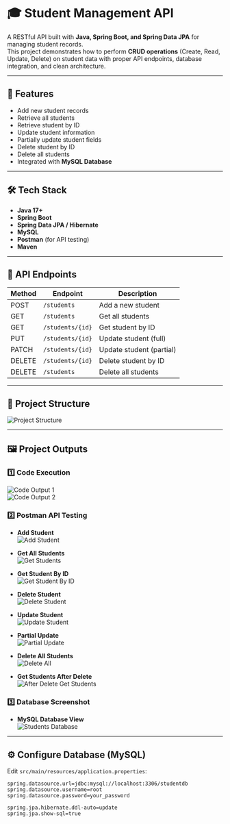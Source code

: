 # 🎓 Student Management API

A RESTful API built with **Java, Spring Boot, and Spring Data JPA** for managing student records.  
This project demonstrates how to perform **CRUD operations** (Create, Read, Update, Delete) on student data with proper API endpoints, database integration, and clean architecture.

---

## 📌 Features
- Add new student records  
- Retrieve all students  
- Retrieve student by ID  
- Update student information  
- Partially update student fields  
- Delete student by ID  
- Delete all students  
- Integrated with **MySQL Database**  

---

## 🛠️ Tech Stack
- **Java 17+**  
- **Spring Boot**  
- **Spring Data JPA / Hibernate**  
- **MySQL**  
- **Postman** (for API testing)  
- **Maven**  

---

## 🚀 API Endpoints

| Method | Endpoint         | Description                  |
|--------|------------------|------------------------------|
| POST   | `/students`      | Add a new student            |
| GET    | `/students`      | Get all students             |
| GET    | `/students/{id}` | Get student by ID            |
| PUT    | `/students/{id}` | Update student (full)        |
| PATCH  | `/students/{id}` | Update student (partial)     |
| DELETE | `/students/{id}` | Delete student by ID         |
| DELETE | `/students`      | Delete all students          |

---

## 📂 Project Structure
![Project Structure](https://drive.google.com/uc?id=1qw1qhtG9wlG3l17VAdcOrAWLtDrT6NSX)

---

## 🖼️ Project Outputs

### 1️⃣ Code Execution  
![Code Output 1](./outputs/1.png)  
![Code Output 2](./outputs/2.png)  

### 2️⃣ Postman API Testing  
- **Add Student**  
  ![Add Student](./outputs/addStudents.png)  

- **Get All Students**  
  ![Get Students](./outputs/getStudent.png)  

- **Get Student By ID**  
  ![Get Student By ID](./outputs/getStudentById.png)  

- **Delete Student**  
  ![Delete Student](./outputs/deleteStudent.png)  

- **Update Student**  
  ![Update Student](./outputs/updateStudent.png)  

- **Partial Update**  
  ![Partial Update](./outputs/partialUpdate.png)  

- **Delete All Students**  
  ![Delete All](./outputs/deleteAllStudents.png)  

- **Get Students After Delete**  
  ![After Delete Get Students](./outputs/afterDeleteGetStudents.png)  

### 3️⃣ Database Screenshot  
- **MySQL Database View**  
  ![Students Database](./outputs/StudentsDataBase.png)  

---

## ⚙️ Configure Database (MySQL)

Edit `src/main/resources/application.properties`:

```properties
spring.datasource.url=jdbc:mysql://localhost:3306/studentdb
spring.datasource.username=root
spring.datasource.password=your_password

spring.jpa.hibernate.ddl-auto=update
spring.jpa.show-sql=true
